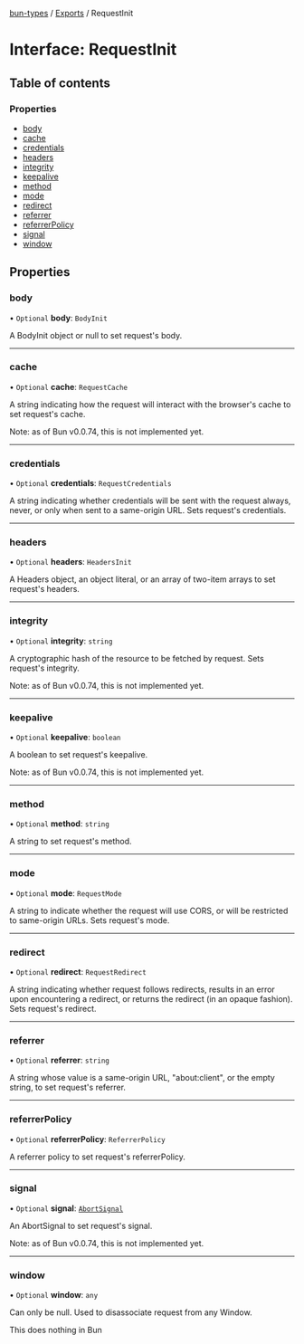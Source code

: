 [bun-types](https://oven-sh.github.io/bun-types/README.md) / [Exports](https://oven-sh.github.io/bun-types/modules.md) / RequestInit

# Interface: RequestInit

## Table of contents

### Properties

- [body](https://oven-sh.github.io/bun-types/interfaces/RequestInit.md#body)
- [cache](https://oven-sh.github.io/bun-types/interfaces/RequestInit.md#cache)
- [credentials](https://oven-sh.github.io/bun-types/interfaces/RequestInit.md#credentials)
- [headers](https://oven-sh.github.io/bun-types/interfaces/RequestInit.md#headers)
- [integrity](https://oven-sh.github.io/bun-types/interfaces/RequestInit.md#integrity)
- [keepalive](https://oven-sh.github.io/bun-types/interfaces/RequestInit.md#keepalive)
- [method](https://oven-sh.github.io/bun-types/interfaces/RequestInit.md#method)
- [mode](https://oven-sh.github.io/bun-types/interfaces/RequestInit.md#mode)
- [redirect](https://oven-sh.github.io/bun-types/interfaces/RequestInit.md#redirect)
- [referrer](https://oven-sh.github.io/bun-types/interfaces/RequestInit.md#referrer)
- [referrerPolicy](https://oven-sh.github.io/bun-types/interfaces/RequestInit.md#referrerpolicy)
- [signal](https://oven-sh.github.io/bun-types/interfaces/RequestInit.md#signal)
- [window](https://oven-sh.github.io/bun-types/interfaces/RequestInit.md#window)

## Properties

### body

• `Optional` **body**: `BodyInit`

A BodyInit object or null to set request's body.

___

### cache

• `Optional` **cache**: `RequestCache`

A string indicating how the request will interact with the browser's cache to set request's cache.

Note: as of Bun v0.0.74, this is not implemented yet.

___

### credentials

• `Optional` **credentials**: `RequestCredentials`

A string indicating whether credentials will be sent with the request always, never, or only when sent to a same-origin URL. Sets request's credentials.

___

### headers

• `Optional` **headers**: `HeadersInit`

A Headers object, an object literal, or an array of two-item arrays to set request's headers.

___

### integrity

• `Optional` **integrity**: `string`

A cryptographic hash of the resource to be fetched by request. Sets request's integrity.

Note: as of Bun v0.0.74, this is not implemented yet.

___

### keepalive

• `Optional` **keepalive**: `boolean`

A boolean to set request's keepalive.

Note: as of Bun v0.0.74, this is not implemented yet.

___

### method

• `Optional` **method**: `string`

A string to set request's method.

___

### mode

• `Optional` **mode**: `RequestMode`

A string to indicate whether the request will use CORS, or will be restricted to same-origin URLs. Sets request's mode.

___

### redirect

• `Optional` **redirect**: `RequestRedirect`

A string indicating whether request follows redirects, results in an error upon encountering a redirect, or returns the redirect (in an opaque fashion). Sets request's redirect.

___

### referrer

• `Optional` **referrer**: `string`

A string whose value is a same-origin URL, "about:client", or the empty string, to set request's referrer.

___

### referrerPolicy

• `Optional` **referrerPolicy**: `ReferrerPolicy`

A referrer policy to set request's referrerPolicy.

___

### signal

• `Optional` **signal**: [`AbortSignal`](https://oven-sh.github.io/bun-types/modules.md#abortsignal)

An AbortSignal to set request's signal.

Note: as of Bun v0.0.74, this is not implemented yet.

___

### window

• `Optional` **window**: `any`

Can only be null. Used to disassociate request from any Window.

This does nothing in Bun
